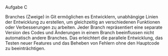 Aufgabe C

Branches (Zweige) in Git ermöglichen es Entwicklern, unabhängige Linien der Entwicklung zu erstellen, um gleichzeitig an verschiedenen Funktionen oder Verbesserungen zu arbeiten. Jeder Branch repräsentiert eine separate Version des Codes und Änderungen in einem Branch beeinflussen nicht automatisch andere Branches. Das erleichtert die parallele Entwicklung, das Testen neuer Features und das Beheben von Fehlern ohne den Hauptcode zu beeinträchtigen.